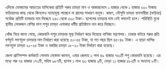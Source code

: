 এদিকে মোকামের আড়তের মালিকেরা প্রতিটি গরুর চামড়া মান ও আকারভেদে ১ হাজার থেকে ১ হাজার ৩০০ টাকায় ফড়িয়াদের কাছ থেকে কিনলেও ন্যায্যমূল্য পাচ্ছেন না গ্রামের সাধারণ মানুষ। কারণ, মৌসুমি চামড়া ব্যবসায়ীরা (ফড়িয়া) সর্বোচ্চ প্রতিটি চামড়ার দাম দিচ্ছেন ২৫০ থেকে ৩০০ টাকা। ছাগলের চামড়ার দাম নেই বললেই চলে। পরিস্থিতি বুঝে স্থানীয় লোকজন বেশির ভাগ পশুর চামড়া এলাকার ধর্মীয় প্রতিষ্ঠানে দান করে দিচ্ছেন।

খোঁজ নিয়ে জানা গেছে, কোরবানি পশুর চামড়ার মূল্য নির্ধারণ করে দিয়েছে বাণিজ্য মন্ত্রণালয়। ঢাকার বাইরে গরুর প্রতি বর্গফুট লবণযুক্ত চামড়ার দাম নির্ধারণ করা হয়েছে ৫০-৫৫ টাকা, যা গত বছর ছিল ৪৫-৪৮ টাকা। এ ছাড়া খাসির লবণযুক্ত চামড়া ২০-২৫ টাকা ও বকরির চামড়া ১৮-২০ টাকা নির্ধারণ করা হয়েছে।

জেলা প্রাণিসম্পদ কর্মকর্তা গোলাম মোস্তফা জানান, এবার জেলায় ২ লাখ ৪৯ হাজার ৭৬১টি পশু কোরবানি হয়েছে। এর মধ্যে গরু ৭৪ হাজার ১৭২টি, মহিষ ৯৮৭টি, ছাগল ১ লাখ ৬৩ হাজার ৯টি, ভেড়া ১১ হাজার ৫৮৫টি ও অন্যান্য ৮টি।
